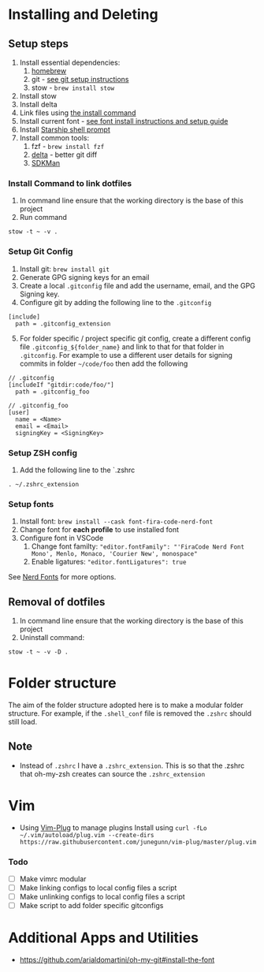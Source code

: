 # Installing and Deleting

## Setup steps
1. Install essential dependencies:
    1. [homebrew](https://brew.sh/)
    1. git - [see git setup instructions](#setup-git-config)
    1. stow - `brew install stow`
1. Install stow 
1. Install delta
1. Link files using [the install command](#install-command-to-link-dotfiles) 
1. Install current font - [see font install instructions and setup guide](#setup-fonts)
1. Install [Starship shell prompt](https://starship.rs/)
1. Install common tools:
    1. fzf - `brew install fzf`
    1. [delta](https://github.com/dandavison/delta) - better git diff
    1. [SDKMan](https://sdkman.io)

### Install Command to link dotfiles
1. In command line ensure that the working directory is the base of this project
1. Run command

```
stow -t ~ -v .
```

### Setup Git Config
1. Install git: `brew install git`
1. Generate GPG signing keys for an email
1. Create a local `.gitconfig` file and add the username, email, and the GPG Signing key. 
1. Configure git by adding the following line to the `.gitconfig` 
  ```
  [include]
    path = .gitconfig_extension
  ```
5. For folder specific / project specific git config, create a different config file `.gitconfig_${folder_name}` and link to that for that folder in `.gitconfig`. For example to use a different user details for signing commits in folder `~/code/foo` then add the following 

```
// .gitconfig
[includeIf "gitdir:code/foo/"]
  path = .gitconfig_foo
```

```
// .gitconfig_foo
[user]
  name = <Name>
  email = <Email>
  signingKey = <SigningKey>

```

### Setup ZSH config
1. Add the following line to the `.zshrc

```
. ~/.zshrc_extension
```

### Setup fonts
1. Install font: `brew install --cask font-fira-code-nerd-font`
1. Change font for **each profile** to use installed font
2. Configure font in VSCode
    1. Change font familty: `"editor.fontFamily": "'FiraCode Nerd Font Mono', Menlo, Monaco, 'Courier New', monospace"`
    1. Enable ligatures: `"editor.fontLigatures": true`


See [Nerd Fonts](https://www.nerdfonts.com) for more options.

## Removal of dotfiles
1. In command line ensure that the working directory is the base of this project
1. Uninstall command:

```
stow -t ~ -v -D .
```

# Folder structure

The aim of the folder structure adopted here is to make a modular folder structure.
For example, if the `.shell_conf` file is removed the `.zshrc` should still load.

## Note

- Instead of `.zshrc` I have a `.zshrc_extension`. This is so that the .zshrc that oh-my-zsh creates can source the `.zshrc_extension`

# Vim

- Using [Vim-Plug](https://github.com/junegunn/vim-plug) to manage plugins
  Install using `curl -fLo ~/.vim/autoload/plug.vim --create-dirs https://raw.githubusercontent.com/junegunn/vim-plug/master/plug.vim`

### Todo

- [ ] Make vimrc modular
- [ ] Make linking configs to local config files a script
- [ ] Make unlinking configs to local config files a script
- [ ] Make script to add folder specific gitconfigs

# Additional Apps and Utilities

- https://github.com/arialdomartini/oh-my-git#install-the-font
